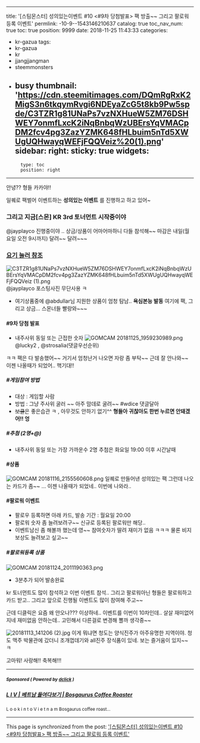 
---
title: '[스팀몬스터] 성의있는이벤트 #10 <#9차 당첨발표> 팩 방출~~ 그리고 팔로워 등록 이벤트'
permlink: -10-9--1543146210637
catalog: true
toc_nav_num: true
toc: true
position: 9999
date: 2018-11-25 11:43:33
categories:
- kr-gazua
tags:
- kr-gazua
- kr
- jjangjjangman
- steemmonsters
- busy
thumbnail: 'https://cdn.steemitimages.com/DQmRgRxK2MigS3n6tkqymRvgi6NDEyaZcG5t8kb9Pw5spde/C3TZR1g81UNaPs7vzNXHueW5ZM76DSHWEY7onmfLxcK2iNqBnbqWzUBErsYqVMACpDM2fcv4pg3ZazYZMK648fHLbuim5nTd5XWUgUQHwayqWEFjFQQVeiz%20(1).png'
sidebar:
    right:
        sticky: true
widgets:
    -
        type: toc
        position: right
---


안녕?? 형들 카카야!!

일퀘로 팩벌어 이벤트하는 
**성의있는 이벤트** 를 진행하고 하고 있어~

### 그리고 지금[스몬] KR 3rd 토너먼트 시작중이야 
 @jayplayco 진행중이야 .. 상금/상품이 어마어마하니 다들 참석해~~ 
  마감은 내일(월요일 오전 9시까지)  달려~~ 달려~~~
 
### [요기 눌러 참조](https://steemit.com/kr/@jayplayco/-kr-3rd-11-26-kst-09-1543017420519)
![C3TZR1g81UNaPs7vzNXHueW5ZM76DSHWEY7onmfLxcK2iNqBnbqWzUBErsYqVMACpDM2fcv4pg3ZazYZMK648fHLbuim5nTd5XWUgUQHwayqWEFjFQQVeiz (1).png](https://cdn.steemitimages.com/DQmRgRxK2MigS3n6tkqymRvgi6NDEyaZcG5t8kb9Pw5spde/C3TZR1g81UNaPs7vzNXHueW5ZM76DSHWEY7onmfLxcK2iNqBnbqWzUBErsYqVMACpDM2fcv4pg3ZazYZMK648fHLbuim5nTd5XWUgUQHwayqWEFjFQQVeiz%20(1).png)
@jayplayco 포스팅사진 무단사용 ㅋ
- 여기상품중에 @abdullar님  지원한 상품이 엄청 탐남.. **욕심본능 발동**
  여기에 팩, 그리고 상금...  스몬너들  빨랑와~~~ 

#### #9차 당첨 발표
- 내주사위 동일 또는 근접한 숫자
 ![GOMCAM 20181125_1959230989.png](https://cdn.steemitimages.com/DQmf6bpMxjQVedh8RiEfzUTJfK4u9dGbefQm811NbdvXdCy/GOMCAM%2020181125_1959230989.png)
  @lucky2 , @strosalia(댓글우선순위)

ㅋㅋ 팩은 다 발송했어~~ 거기서 엄청난거 나오면 자랑 좀 부탁~~
근데 잘 안나와~~ 이젠 나올때가 되었어.. 핵기대!!

##### #게임참여 방법
- 대상 : 게임할 사람
- 방법 : 그냥 주사위 굴러 ~~ 아주 맘데로 굴려~~  #wdice 댓글달아
- ~~보클~~은 좋은습관 ㅋ , 아무것도 안하기 없기^^
  **형들아 귀찮아도 한번 누르면 안돼겠어!! 엉**

##### #추첨 (2명+@)
-  내주사위 동일 또는 가장 가까운수 2명
추첨은 화요일 19:00 이후 시간날때

#### #상품
![GOMCAM 20181116_2155560608.png](https://steemitimages.com/400x400/https://cdn.steemitimages.com/DQmT8vwttCPYDuuVUHqKhDVtSP86LAmL4GWD7nkzbbRKNA3/GOMCAM%2020181116_2155560608.png)
일퀘로 만들어낸 성의있는 팩
그런데 나오는 카드가 좀~~ ... 이젠 나올때가 되었네.. 이번에 나와라..

#### #팔로워 이벤트 
- 팔로우 등록하면 아래 카드,  발송 기간 : 월요일 20:00
- 팔로워 숫자 좀 늘려보려구~~  신규로 등록된  팔로워만 해당..
- 이벤트남신 좀 해볼까 했는데 영~~ 참여숫자가 딸려 재미가 없음
   ㅋㅋㅋ 물론 비지보상도 늘려보고 싶고~~

##### #팔로워등록 상품
![GOMCAM 20181124_2011190363.png](https://cdn.steemitimages.com/DQmUwxcK979v2F4RiHf9qBLkRFkXpYC6iJrzc9zZGAcweHS/GOMCAM%2020181124_2011190363.png)   
- 3분추가 되어 발송완료 


kr 토너먼트도 많이 참석하고 이번 이벤트 참석..
그리고 팔로워아닌 형들은 팔로워하고 카드 받고..
그리고 앞으로 진행될 이벤트도 많이 참여해 주고~~

근데 디클릭은 요즘 왜 안오나???  이상하네..
이벤트를 이번이 10차인데.. 살살 재미없어 지네
재미없음 안하는데.. 고민해서 다른걸로 변경해 뽈까 생각중~~

![20181113_141206 (2).jpg](https://cdn.steemitimages.com/DQmdefN5TVyFGkzdxzSKjwecgwevsmrGVRciQkBRfg88QDJ/20181113_141206%20(2).jpg)
이게 뭐냐면 청도는 양식진주가 아주유명한 지역이야.
청도 맥주 박물관에 갔더니 조개껍데기와 all진주  장식품이 있네.
보는 즐거움이 있지~~ ㅋ 


고마워! 사랑해!! 축복해!!!

---

#####  <sub> **Sponsored ( Powered by [dclick](https://www.dclick.io) )** </sub>
##### [L I V | 베트남 들여다보기 | Bosgaurus Coffee Roaster](https://api.dclick.io/v1/c?x=eyJhbGciOiJIUzI1NiIsInR5cCI6IkpXVCJ9.eyJjIjoia2lidW1oIiwicyI6Ii0xMC05LS0xNTQzMTQ2MjEwNjM3IiwiYSI6WyJ0LTg2MiJdLCJ1cmwiOiJodHRwczovL3N0ZWVtaXQuY29tL2tyL0BtYWNoZWxsaW4vbGktdi1ib3NnYXVydXMtY29mZmVlLXJvYXN0ZXItMTU0MjYwOTAyMDI4MCIsImlhdCI6MTU0MzE0NjIxMCwiZXhwIjoxODU4NTA2MjEwfQ.L2fYVonAdoyOYGochGbLIzFID7mOodyrvxhMNKPplyc)
<sup>L o o k i n t o V i e t n a m Bosgaurus coffee roast...</sup>
</center>

- - -

This page is synchronized from the post: ['[스팀몬스터] 성의있는이벤트 #10 <#9차 당첨발표> 팩 방출~~ 그리고 팔로워 등록 이벤트'](https://steemit.com/@kibumh/-10-9--1543146210637)
